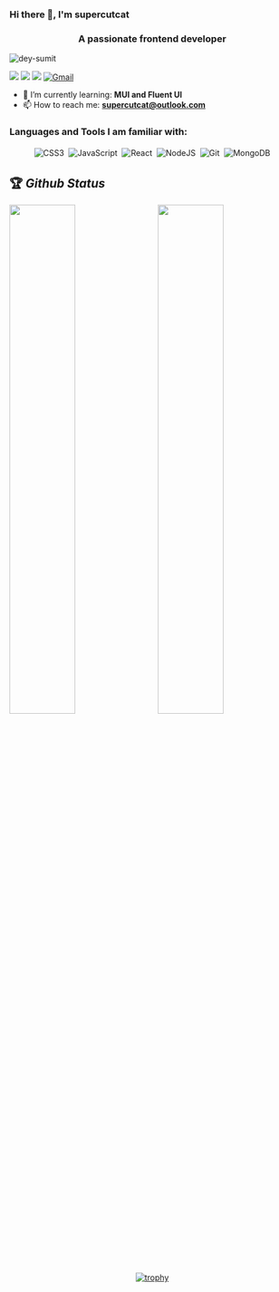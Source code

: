 ### Hi there 👋, I'm supercutcat

<!--
**supercutcat/supercutcat** is a ✨ _special_ ✨ repository because its `README.md` (this file) appears on your GitHub profile.

Here are some ideas to get you started:

- 🔭 I’m currently working on ...
- 🌱 I’m currently learning ...
- 👯 I’m looking to collaborate on ...
- 🤔 I’m looking for help with ...
- 💬 Ask me about ...
- 📫 How to reach me: ...
- 😄 Pronouns: ...
- ⚡ Fun fact: ...
-->

<h3 align="center">A passionate frontend developer</h3>

<p align="left"> <img src="https://komarev.com/ghpvc/?username=supercutcat&label=Profile%20views&color=0e75b6&style=flat" alt="dey-sumit" /> </p>

[<img src="https://img.shields.io/twitter/follow/supercutcat?logo=twitter&style=for-the-badge" />](https://twitter.com/supercutcat)
 [<img src="https://img.shields.io/youtube/channel/views/UC-L-KqwoHU2GMjJk2dmx5AQ?logo=youtube&style=for-the-badge">](https://www.youtube.com/channel/UC-L-KqwoHU2GMjJk2dmx5AQ)
[<img src="https://img.shields.io/github/followers/supercutcat?logo=github&style=for-the-badge&logoColor=white">](https://github.com/supercutcat)
[<img alt="Gmail" src="https://img.shields.io/badge/Gmail-D14836?style=for-the-badge&logo=gmail&logoColor=white" />](mailto:langguoyu139@gmail.com)

- 🌱 I’m currently learning: **MUI and Fluent UI**
- 📫 How to reach me: **supercutcat@outlook.com**

<h3 align="left">Languages and Tools I am familiar with:</h3>

<p align="center">

<img alt="CSS3" src="https://img.shields.io/badge/css3%20-%231572B6.svg?&style=for-the-badge&logo=css3&logoColor=white" style="margin:2px;"/>
<img alt="JavaScript" src="https://img.shields.io/badge/javascript%20-%23323330.svg?&style=for-the-badge&logo=javascript&logoColor=%23F7DF1E" style="margin:2px;"/>
<img alt="React" src="https://img.shields.io/badge/react%20-%2320232a.svg?&style=for-the-badge&logo=react&logoColor=%2361DAFB" style="margin:2px;"/>
<img alt="NodeJS" src="https://img.shields.io/badge/node.js%20-%2343853D.svg?&style=for-the-badge&logo=node.js&logoColor=white" style="margin:2px;"/>
<img alt="Git" src="https://img.shields.io/badge/git%20-%23F05033.svg?&style=for-the-badge&logo=git&logoColor=white" style="margin:2px;"/>
<img alt="MongoDB" src ="https://img.shields.io/badge/MongoDB-%234ea94b.svg?&style=for-the-badge&logo=mongodb&logoColor=white" style="margin:2px;"/>
<br/>
</p>

## 🏆 *Github Status*

<img  src="https://github-readme-stats.vercel.app/api?username=supercutcat&show_icons=true&hide_border=true&theme=dark" width="48%" align="right" >
<img  src="https://github-readme-streak-stats.herokuapp.com/?user=supercutcat&theme=dark" width="48%" >
<br>
<div align="center">

[![trophy](https://github-profile-trophy.vercel.app/?username=supercutcat&theme=juicyfresh&margin-w=15)](https://github.com/ryo-ma/github-profile-trophy)
</div>

